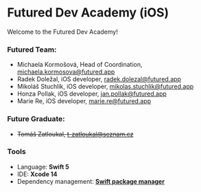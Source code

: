 # Futured Dev Academy (iOS)

Welcome to the Futured Dev Academy!

### Futured Team:

- Michaela Kormošová, Head of Coordination, <michaela.kormosova@futured.app>
- Radek Doležal, iOS developer, <radek.dolezal@futured.app>
- Mikoláš Stuchlík, iOS developer, <mikolas.stuchlik@futured.app>
- Honza Pollak, iOS developer, <jan.pollak@futured.app>
- Marie Re, iOS developer, <marie.re@futured.app>

### Future Graduate:
- ~~Tomáš Zatloukal, <t-zatloukal@seznam.cz>~~

### Tools

- Language: **Swift 5**
- IDE: **Xcode 14**
- Dependency management: **[Swift package manager](https://swift.org/package-manager/)**
